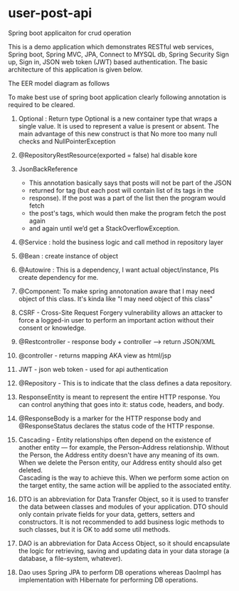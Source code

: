 # user-post-api
Spring boot applicaiton for crud operation

This is a demo application which demonstrates RESTful web services, Spring boot, Spring MVC, JPA, Connect to MYSQL db, Spring Security  Sign up, Sign in, JSON web token (JWT) based authentication. The basic architecture of this application is given below. 



The EER model diagram as follows 

To make best use of spring boot application clearly following annotation is required to be cleared. 



1) Optional : Return type Optional is a new container type that wraps a single value. It is used 
    to represent a value is present or absent. The main advantage of this new construct is that 
    No more too many null checks and NullPointerException
2) @RepositoryRestResource(exported = false) hal disable kore
3) JsonBackReference
   	 * This annotation basically says that posts will not be part of the JSON
   	 * returned for tag (but each post will contain list of its tags in the
   	 * response). If the post was a part of the list then the program would fetch
   	 * the post's tags, which would then make the program fetch the post again
   	 * and again until we’d get a StackOverflowException.
   	 
4) @Service : hold the business logic and call method in repository layer
5) @Bean : create instance of object 
6) @Autowire : This is a dependency, I want actual object/instance, Pls create dependency for me.
7) @Component: To make spring annotonation aware that I may need object of this class.
    It's kinda like "I may need object of this class"
8) CSRF - Cross-Site Request Forgery vulnerability allows an attacker to force 
    a logged-in user to perform an important action without their consent or knowledge.
9) @Restcontroller - response body + controller --> return JSON/XML
10) @controller - returns mapping AKA view as html/jsp
11) JWT - json web token - used for api authentication 
12) @Repository - This is to indicate that the class defines a data repository.
13) ResponseEntity is meant to represent the entire HTTP response. 
    You can control anything that goes into it: status code, headers, and body.
14) @ResponseBody is a marker for the HTTP response body and @ResponseStatus declares the 
    status code of the HTTP response.
15) Cascading - Entity relationships often depend on the existence of another entity — for example, 
    the Person–Address relationship. Without the Person, the Address entity doesn't have any meaning of 
    its own. When we delete the Person entity, our Address entity should also get deleted.        
    Cascading is the way to achieve this. When we perform some action on the target entity, 
    the same action will be applied to the associated entity.
17) DTO is an abbreviation for Data Transfer Object, 
    so it is used to transfer the data between classes and modules of your application. 
    DTO should only contain private fields for your data, getters, setters and constructors. 
    It is not recommended to add business logic methods to such classes, but it is OK to add 
    some util methods. 
18) DAO is an abbreviation for Data Access Object, 
    so it should encapsulate the logic for retrieving, saving and updating data in your
    data storage (a database, a file-system, whatever).
19) Dao uses Spring JPA to perform DB operations whereas DaoImpl has implementation with 
    Hibernate for performing DB operations.